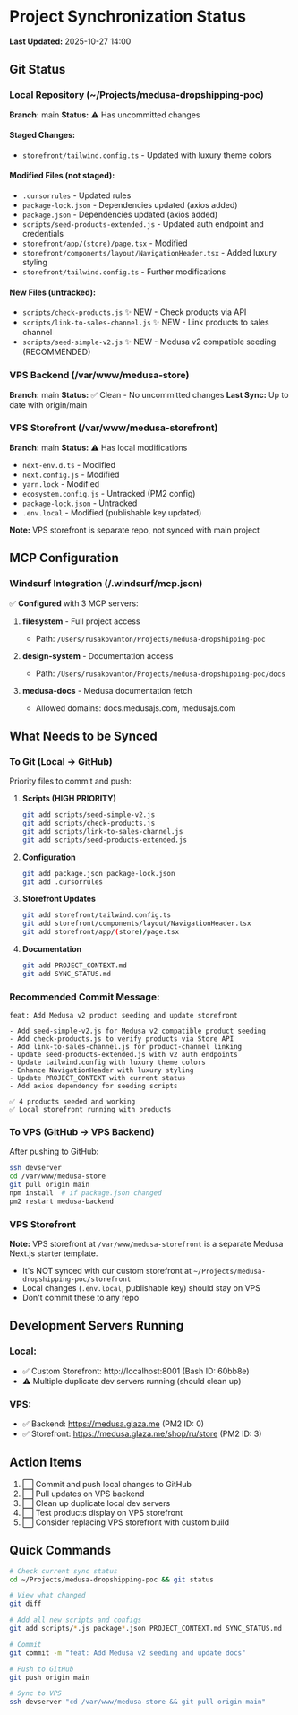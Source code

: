 # Project Synchronization Status

**Last Updated:** 2025-10-27 14:00

## Git Status

### Local Repository (~/Projects/medusa-dropshipping-poc)
**Branch:** main
**Status:** ⚠️ Has uncommitted changes

#### Staged Changes:
- `storefront/tailwind.config.ts` - Updated with luxury theme colors

#### Modified Files (not staged):
- `.cursorrules` - Updated rules
- `package-lock.json` - Dependencies updated (axios added)
- `package.json` - Dependencies updated (axios added)
- `scripts/seed-products-extended.js` - Updated auth endpoint and credentials
- `storefront/app/(store)/page.tsx` - Modified
- `storefront/components/layout/NavigationHeader.tsx` - Added luxury styling
- `storefront/tailwind.config.ts` - Further modifications

#### New Files (untracked):
- `scripts/check-products.js` ✨ NEW - Check products via API
- `scripts/link-to-sales-channel.js` ✨ NEW - Link products to sales channel
- `scripts/seed-simple-v2.js` ✨ NEW - Medusa v2 compatible seeding (RECOMMENDED)

### VPS Backend (/var/www/medusa-store)
**Branch:** main
**Status:** ✅ Clean - No uncommitted changes
**Last Sync:** Up to date with origin/main

### VPS Storefront (/var/www/medusa-storefront)
**Branch:** main
**Status:** ⚠️ Has local modifications
- `next-env.d.ts` - Modified
- `next.config.js` - Modified
- `yarn.lock` - Modified
- `ecosystem.config.js` - Untracked (PM2 config)
- `package-lock.json` - Untracked
- `.env.local` - Modified (publishable key updated)

**Note:** VPS storefront is separate repo, not synced with main project

## MCP Configuration

### Windsurf Integration (/.windsurf/mcp.json)
✅ **Configured** with 3 MCP servers:

1. **filesystem** - Full project access
   - Path: `/Users/rusakovanton/Projects/medusa-dropshipping-poc`

2. **design-system** - Documentation access
   - Path: `/Users/rusakovanton/Projects/medusa-dropshipping-poc/docs`

3. **medusa-docs** - Medusa documentation fetch
   - Allowed domains: docs.medusajs.com, medusajs.com

## What Needs to be Synced

### To Git (Local → GitHub)

Priority files to commit and push:

1. **Scripts (HIGH PRIORITY)**
   ```bash
   git add scripts/seed-simple-v2.js
   git add scripts/check-products.js
   git add scripts/link-to-sales-channel.js
   git add scripts/seed-products-extended.js
   ```

2. **Configuration**
   ```bash
   git add package.json package-lock.json
   git add .cursorrules
   ```

3. **Storefront Updates**
   ```bash
   git add storefront/tailwind.config.ts
   git add storefront/components/layout/NavigationHeader.tsx
   git add storefront/app/(store)/page.tsx
   ```

4. **Documentation**
   ```bash
   git add PROJECT_CONTEXT.md
   git add SYNC_STATUS.md
   ```

### Recommended Commit Message:
```
feat: Add Medusa v2 product seeding and update storefront

- Add seed-simple-v2.js for Medusa v2 compatible product seeding
- Add check-products.js to verify products via Store API
- Add link-to-sales-channel.js for product-channel linking
- Update seed-products-extended.js with v2 auth endpoints
- Update tailwind.config with luxury theme colors
- Enhance NavigationHeader with luxury styling
- Update PROJECT_CONTEXT with current status
- Add axios dependency for seeding scripts

✅ 4 products seeded and working
✅ Local storefront running with products
```

### To VPS (GitHub → VPS Backend)

After pushing to GitHub:

```bash
ssh devserver
cd /var/www/medusa-store
git pull origin main
npm install  # if package.json changed
pm2 restart medusa-backend
```

### VPS Storefront

**Note:** VPS storefront at `/var/www/medusa-storefront` is a separate Medusa Next.js starter template.
- It's NOT synced with our custom storefront at `~/Projects/medusa-dropshipping-poc/storefront`
- Local changes (`.env.local`, publishable key) should stay on VPS
- Don't commit these to any repo

## Development Servers Running

### Local:
- ✅ Custom Storefront: http://localhost:8001 (Bash ID: 60bb8e)
- ⚠️ Multiple duplicate dev servers running (should clean up)

### VPS:
- ✅ Backend: https://medusa.glaza.me (PM2 ID: 0)
- ✅ Storefront: https://medusa.glaza.me/shop/ru/store (PM2 ID: 3)

## Action Items

1. ⬜ Commit and push local changes to GitHub
2. ⬜ Pull updates on VPS backend
3. ⬜ Clean up duplicate local dev servers
4. ⬜ Test products display on VPS storefront
5. ⬜ Consider replacing VPS storefront with custom build

## Quick Commands

```bash
# Check current sync status
cd ~/Projects/medusa-dropshipping-poc && git status

# View what changed
git diff

# Add all new scripts and configs
git add scripts/*.js package*.json PROJECT_CONTEXT.md SYNC_STATUS.md

# Commit
git commit -m "feat: Add Medusa v2 seeding and update docs"

# Push to GitHub
git push origin main

# Sync to VPS
ssh devserver "cd /var/www/medusa-store && git pull origin main"
```
